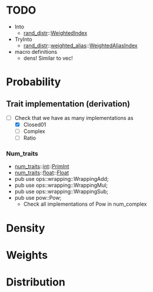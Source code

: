 # TODO

- Into
  - [rand_distr](https://docs.rs/rand_distr/0.4.1/rand_distr/index.html)::[WeightedIndex](https://docs.rs/rand_distr/0.4.1/rand_distr/struct.WeightedIndex.html#)
- TryInto
  - [rand_distr](https://docs.rs/rand_distr/0.4.1/rand_distr/index.html)::[weighted_alias](https://docs.rs/rand_distr/0.4.1/rand_distr/weighted_alias/index.html)::[WeightedAliasIndex](https://docs.rs/rand_distr/0.4.1/rand_distr/weighted_alias/struct.WeightedAliasIndex.html#)
- macro definitions
  - dens!
    Similar to vec!

# Probability

## Trait implementation (derivation)

- [ ] Check that we have as many implementations as 
  - [x] Closed01
  - [ ] Complex
  - [ ] Ratio

### Num_traits

- [num_traits](https://docs.rs/num-traits/0.2.14/num_traits/index.html)::[int](https://docs.rs/num-traits/0.2.14/num_traits/int/index.html)::[PrimInt](https://docs.rs/num-traits/0.2.14/num_traits/int/trait.PrimInt.html)
- [num_traits](https://docs.rs/num-traits/0.2.14/num_traits/index.html)::[float](https://docs.rs/num-traits/0.2.14/num_traits/float/index.html)::[Float](https://docs.rs/num-traits/0.2.14/num_traits/float/trait.Float.html)
- pub use ops::wrapping::WrappingAdd;
- pub use ops::wrapping::WrappingMul;
- pub use ops::wrapping::WrappingSub;
- pub use pow::Pow;
  - Check all implementations of Pow in num_complex

# Density

# Weights

# Distribution


